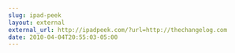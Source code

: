 ```yaml
---
slug: ipad-peek
layout: external
external_url: http://ipadpeek.com/?url=http://thechangelog.com
date: 2010-04-04T20:55:03-05:00
---
```

